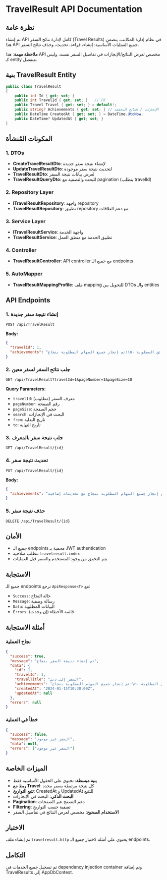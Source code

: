 # TravelResult API Documentation

## نظرة عامة

تم إنشاء API كامل لإدارة نتائج السفر (Travel Results) في نظام إدارة المكاتب. يتضمن هذا API جميع العمليات الأساسية: إنشاء، قراءة، تحديث، وحذف نتائج السفر.

**ملاحظة مهمة**: هذا API مخصص لعرض النتائج/الإنجازات في تفاصيل السفر نفسه، وليس كـ entity منفصل.

## بنية TravelResult Entity

```csharp
public class TravelResult
{
    public int Id { get; set; }
    public int TravelId { get; set; }   // FK
    public Travel Travel { get; set; } = default!;
    public string? Achievements { get; set; } // الإنجازات / النتائج المحققة
    public DateTime CreatedAt { get; set; } = DateTime.UtcNow;
    public DateTime? UpdatedAt { get; set; }
}
```

## المكونات المُنشأة

### 1. DTOs

- **CreateTravelResultDto**: لإنشاء نتيجة سفر جديدة
- **UpdateTravelResultDto**: لتحديث نتيجة سفر موجودة
- **TravelResultDto**: لعرض بيانات نتيجة السفر
- **TravelResultQueryDto**: للبحث والتصفية مع pagination (يتطلب travelId)

### 2. Repository Layer

- **ITravelResultRepository**: واجهة repository
- **TravelResultRepository**: تطبيق repository مع دعم العلاقات

### 3. Service Layer

- **ITravelResultService**: واجهة الخدمة
- **TravelResultService**: تطبيق الخدمة مع منطق العمل

### 4. Controller

- **TravelResultController**: API controller مع جميع الـ endpoints

### 5. AutoMapper

- **TravelResultMappingProfile**: ملف mapping للتحويل بين DTOs والـ entities

## API Endpoints

### 1. إنشاء نتيجة سفر جديدة

```
POST /api/TravelResult
```

**Body:**

```json
{
  "travelId": 1,
  "achievements": "تم إنجاز جميع المهام المطلوبة بنجاح:\n- الحصول على جميع الوثائق المطلوبة\n- إتمام الاجتماعات المخطط لها\n- تحقيق الأهداف المرجوة من السفر"
}
```

### 2. جلب نتائج السفر لسفر معين

```
GET /api/TravelResult?travelId=1&pageNumber=1&pageSize=10
```

**Query Parameters:**

- `travelId`: معرف السفر (مطلوب)
- `pageNumber`: رقم الصفحة
- `pageSize`: حجم الصفحة
- `search`: البحث في الإنجازات
- `from`: تاريخ البداية
- `to`: تاريخ النهاية

### 3. جلب نتيجة سفر بالمعرف

```
GET /api/TravelResult/{id}
```

### 4. تحديث نتيجة سفر

```
PUT /api/TravelResult/{id}
```

**Body:**

```json
{
  "achievements": "تم إنجاز جميع المهام المطلوبة بنجاح مع تحديثات إضافية:\n- الحصول على جميع الوثائق المطلوبة\n- إتمام الاجتماعات المخطط لها\n- تحقيق الأهداف المرجوة من السفر\n- إضافة مهام جديدة تم إنجازها"
}
```

### 5. حذف نتيجة سفر

```
DELETE /api/TravelResult/{id}
```

## الأمان

- جميع الـ endpoints محمية بـ JWT authentication
- تتطلب صلاحية `travelresult.index`
- يتم التحقق من وجود المستخدم والسفر قبل العمليات

## الاستجابة

جميع الـ endpoints ترجع `ApiResponse<T>` مع:

- `Success`: حالة النجاح
- `Message`: رسالة وصفية
- `Data`: البيانات المطلوبة
- `Errors`: قائمة الأخطاء (إن وجدت)

## أمثلة الاستجابة

### نجاح العملية

```json
{
  "success": true,
  "message": "تم إنشاء نتيجة السفر بنجاح",
  "data": {
    "id": 1,
    "travelId": 1,
    "travelTitle": "السفر إلى دبي",
    "achievements": "تم إنجاز جميع المهام المطلوبة بنجاح:\n- الحصول على جميع الوثائق المطلوبة\n- إتمام الاجتماعات المخطط لها\n- تحقيق الأهداف المرجوة من السفر",
    "createdAt": "2024-01-15T10:30:00Z",
    "updatedAt": null
  },
  "errors": null
}
```

### خطأ في العملية

```json
{
  "success": false,
  "message": "السفر غير موجود",
  "data": null,
  "errors": ["السفر غير موجود"]
}
```

## الميزات الخاصة

- **بنية مبسطة**: تحتوي على الحقول الأساسية فقط
- **ربط مع Travel**: كل نتيجة مرتبطة بسفر محدد
- **تتبع التواريخ**: CreatedAt و UpdatedAt للتتبع
- **البحث الذكي**: البحث في الإنجازات
- **Pagination**: دعم التصفح عبر الصفحات
- **Filtering**: تصفية حسب التواريخ
- **الاستخدام الصحيح**: مخصص لعرض النتائج في تفاصيل السفر

## الاختبار

تم إنشاء ملف `travelresult.http` يحتوي على أمثلة لاختبار جميع الـ endpoints.

## التكامل

تم تسجيل جميع الخدمات في dependency injection container وتم إضافة TravelResults إلى AppDbContext.

